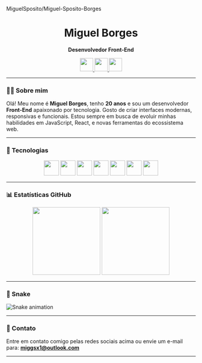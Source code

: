 MiguelSposito/Miguel-Sposito-Borges


<h1 align="center">Miguel Borges</h1>

<p align="center">
  <strong>Desenvolvedor Front-End</strong>
</p>

<div align="center">
  <a href="https://www.youtube.com/" target="_blank">
    <img src="https://img.shields.io/static/v1?message=Youtube&logo=youtube&label=&color=FF0000&logoColor=white&labelColor=&style=for-the-badge" height="35" />
  </a>
  <a href="https://www.instagram.com/" target="_blank">
    <img src="https://img.shields.io/static/v1?message=Instagram&logo=instagram&label=&color=E4405F&logoColor=white&labelColor=&style=for-the-badge" height="35" />
  </a>
  <a href="https://www.linkedin.com/" target="_blank">
    <img src="https://img.shields.io/static/v1?message=LinkedIn&logo=linkedin&label=&color=0077B5&logoColor=white&labelColor=&style=for-the-badge" height="35" />
  </a>
</div>

---

### 👨‍💻 Sobre mim

Olá! Meu nome é **Miguel Borges**, tenho **20 anos** e sou um desenvolvedor **Front-End** apaixonado por tecnologia. Gosto de criar interfaces modernas, responsivas e funcionais. Estou sempre em busca de evoluir minhas habilidades em JavaScript, React, e novas ferramentas do ecossistema web.

---

### 🚀 Tecnologias

<div align="center">
  <img src="https://cdn.jsdelivr.net/gh/devicons/devicon/icons/javascript/javascript-original.svg" height="40" />
  <img src="https://cdn.jsdelivr.net/gh/devicons/devicon/icons/typescript/typescript-original.svg" height="40" />
  <img src="https://cdn.jsdelivr.net/gh/devicons/devicon/icons/react/react-original.svg" height="40" />
  <img src="https://cdn.jsdelivr.net/gh/devicons/devicon/icons/html5/html5-original.svg" height="40" />
  <img src="https://cdn.jsdelivr.net/gh/devicons/devicon/icons/css3/css3-original.svg" height="40" />
  <img src="https://cdn.jsdelivr.net/gh/devicons/devicon/icons/python/python-original.svg" height="40" />
  <img src="https://cdn.jsdelivr.net/gh/devicons/devicon/icons/csharp/csharp-original.svg" height="40" />
</div>

---

### 📊 Estatísticas GitHub

<div align="center">
  <img src="https://github-readme-stats.vercel.app/api?username=MiguelSposito&show_icons=true&theme=dracula&locale=pt-br&hide_border=false&count_private=true" height="180"/>
  <img src="https://github-readme-stats.vercel.app/api/top-langs/?username=MiguelSposito&layout=compact&langs_count=7&theme=dracula&hide_border=false" height="180"/>
</div>

---

### 🐍 Snake

<img src="https://raw.githubusercontent.com/maurodesouza/maurodesouza/output/snake.svg" alt="Snake animation" />

---

### 💬 Contato

Entre em contato comigo pelas redes sociais acima ou envie um e-mail para: **miggsx1@outlook.com**

---

